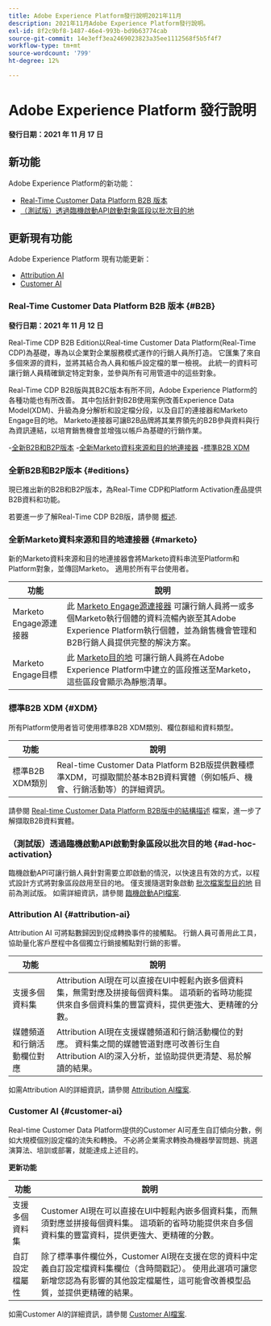 ```yaml
---
title: Adobe Experience Platform發行說明2021年11月
description: 2021年11月Adobe Experience Platform發行說明。
exl-id: 8f2c9bf8-1487-46e4-993b-bd9b63774cab
source-git-commit: 14e3eff3ea2469023823a35ee1112568f5b5f4f7
workflow-type: tm+mt
source-wordcount: '799'
ht-degree: 12%

---
```


# Adobe Experience Platform 發行說明

**發行日期：2021 年 11 月 17 日**

## 新功能

Adobe Experience Platform的新功能：

- [Real-Time Customer Data Platform B2B 版本](#B2B)
- [（測試版）透過臨機啟動API啟動對象區段以批次目的地](#ad-hoc-activation)

## 更新現有功能

Adobe Experience Platform 現有功能更新：

- [Attribution AI](#attribution-ai)
- [Customer AI](#customer-ai)

### Real-Time Customer Data Platform B2B 版本 {#B2B}

**發行日期：2021 年 11 月 12 日**

Real-Time CDP B2B Edition以Real-time Customer Data Platform(Real-Time CDP)為基礎，專為以企業對企業服務模式運作的行銷人員所打造。 它匯集了來自多個來源的資料，並將其結合為人員和帳戶設定檔的單一檢視。 此統一的資料可讓行銷人員精確鎖定特定對象，並參與所有可用管道中的這些對象。

Real-Time CDP B2B版與其B2C版本有所不同，Adobe Experience Platform的各種功能也有所改善。 其中包括針對B2B使用案例改善Experience Data Model(XDM)、升級為身分解析和設定檔分段，以及自訂的連接器和Marketo Engage目的地。 Marketo連接器可讓B2B品牌將其業界領先的B2B參與資料與行為資訊連結，以培育銷售機會並增強以帳戶為基礎的行銷作業。

-[全新B2B和B2P版本](#editions)
-[全新Marketo資料來源和目的地連接器](#marketo)
-[標準B2B XDM](#XDM)

### 全新B2B和B2P版本 {#editions}

現已推出新的B2B和B2P版本，為Real-Time CDP和Platform Activation產品提供B2B資料和功能。

若要進一步了解Real-Time CDP B2B版，請參閱 [概述](../../rtcdp/overview.md).

### 全新Marketo資料來源和目的地連接器 {#marketo}

新的Marketo資料來源和目的地連接器會將Marketo資料串流至Platform和Platform對象，並傳回Marketo。 適用於所有平台使用者。

| 功能 | 說明 |
|----------|-------------|
| Marketo Engage源連接器 | 此 [Marketo Engage源連接器](../../sources/connectors/adobe-applications/marketo/marketo.md) 可讓行銷人員將一或多個Marketo執行個體的資料流暢內嵌至其Adobe Experience Platform執行個體，並為銷售機會管理和B2B行銷人員提供完整的解決方案。 |
| Marketo Engage目標 | 此 [Marketo目的地](../../destinations/catalog/adobe/marketo-engage.md) 可讓行銷人員將在Adobe Experience Platform中建立的區段推送至Marketo，這些區段會顯示為靜態清單。 |

### 標準B2B XDM {#XDM}

所有Platform使用者皆可使用標準B2B XDM類別、欄位群組和資料類型。

| 功能 | 說明 |
|-----------|--------------|
| 標準B2B XDM類別 | Real-time Customer Data Platform B2B版提供數種標準XDM，可擷取關於基本B2B資料實體（例如帳戶、機會、行銷活動等）的詳細資訊。 |

請參閱 [Real-time Customer Data Platform B2B版中的結構描述](../../rtcdp/schemas/b2b.md) 檔案，進一步了解擷取B2B資料實體。

### （測試版）透過臨機啟動API啟動對象區段以批次目的地 {#ad-hoc-activation}

臨機啟動API可讓行銷人員針對需要立即啟動的情況，以快速且有效的方式，以程式設計方式將對象區段啟用至目的地。 僅支援隨選對象啟動 [批次檔案型目的地](../../destinations/destination-types.md#file-based) 目前為測試版。 如需詳細資訊，請參閱 [臨機啟動API檔案](../../destinations/api/ad-hoc-activation-api.md).

### Attribution AI {#attribution-ai}

Attribution AI 可將點數歸因到促成轉換事件的接觸點。 行銷人員可善用此工具，協助量化客戶歷程中各個獨立行銷接觸點對行銷的影響。

| 功能 | 說明 |
|-----------|---------------|
| 支援多個資料集 | Attribution AI現在可以直接在UI中輕鬆內嵌多個資料集，無需對應及拼接每個資料集。 這項新的省時功能提供來自多個資料集的豐富資料，提供更強大、更精確的分數。 |
| 媒體頻道和行銷活動欄位對應 | Attribution AI現在支援媒體頻道和行銷活動欄位的對應。 資料集之間的媒體管道對應可改善衍生自Attribution AI的深入分析，並協助提供更清楚、易於解讀的結果。 |

如需Attribution AI的詳細資訊，請參閱 [Attribution AI檔案](../../intelligent-services/attribution-ai/overview.md).

### Customer AI {#customer-ai}

Real-time Customer Data Platform提供的Customer AI可產生自訂傾向分數，例如大規模個別設定檔的流失和轉換。 不必將企業需求轉換為機器學習問題、挑選演算法、培訓或部署，就能達成上述目的。

**更新功能**

| 功能 | 說明 |
|-----------|-------------|
| 支援多個資料集 | Customer AI現在可以直接在UI中輕鬆內嵌多個資料集，而無須對應並拼接每個資料集。 這項新的省時功能提供來自多個資料集的豐富資料，提供更強大、更精確的分數。 |
| 自訂設定檔屬性 | 除了標準事件欄位外，Customer AI現在支援在您的資料中定義自訂設定檔資料集欄位（含時間戳記）。 使用此選項可讓您新增您認為有影響的其他設定檔屬性，這可能會改善模型品質，並提供更精確的結果。 |

如需Customer AI的詳細資訊，請參閱 [Customer AI檔案](../../intelligent-services/customer-ai/overview.md).

